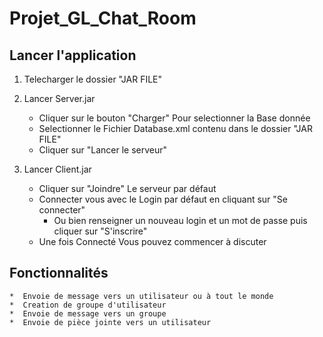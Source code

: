 # Projet_GL_Chat_Room

## Lancer l'application

1.  Telecharger le dossier "JAR FILE"
2.  Lancer Server.jar
    *   Cliquer sur le bouton "Charger" Pour selectionner la Base donnée
    *   Selectionner le Fichier Database.xml contenu dans le dossier "JAR FILE"
    *   Cliquer sur "Lancer le serveur"

3.  Lancer Client.jar
    * Cliquer sur "Joindre" Le serveur par défaut
    * Connecter vous avec le Login par défaut en cliquant sur "Se connecter"
        -  Ou bien renseigner un nouveau login et un mot de passe puis cliquer sur "S'inscrire"
    * Une fois Connecté Vous pouvez commencer à discuter
 
## Fonctionnalités
    *  Envoie de message vers un utilisateur ou à tout le monde
    *  Creation de groupe d'utilisateur
    *  Envoie de message vers un groupe
    *  Envoie de pièce jointe vers un utilisateur

